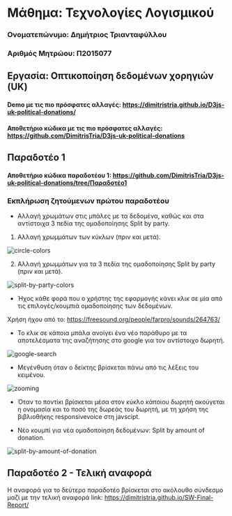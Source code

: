 # Μάθημα: Τεχνολογίες Λογισμικού

### Ονοματεπώνυμο: Δημήτριος Τριανταφύλλου
### Αριθμός Μητρώου: Π2015077

## Εργασία: Οπτικοποίηση δεδομένων χορηγιών (UK)

#### Demo με τις πιο πρόσφατες αλλαγές: https://dimitristria.github.io/D3js-uk-political-donations/
#### Αποθετήριο κώδικα με τις πιο πρόσφατες αλλαγές: https://github.com/DimitrisTria/D3js-uk-political-donations

## Παραδοτέο 1

#### Αποθετήριο κώδικα παραδοτέου 1: https://github.com/DimitrisTria/D3js-uk-political-donations/tree/Παραδοτέο1

### Εκπλήρωση ζητούμενων πρώτου παραδοτέου

* Αλλαγή χρωμάτων στις μπάλες με τα δεδομένα, καθώς και στα αντίστοιχα 3 πεδία της ομαδοποίησης Split by party.

1. Αλλαγή χρωμμάτων των κύκλων (πριν και μετά).

![circle-colors](https://user-images.githubusercontent.com/22676085/36543380-4b4c302c-17ec-11e8-9ec7-4a9ebfe6dea5.png)

2. Αλλαγή χρωμμάτων για τα 3 πεδία της ομαδοποίησης Split by party (πριν και μετά).

![split-by-party-colors](https://user-images.githubusercontent.com/22676085/36543619-ee86c9a0-17ec-11e8-9843-47ea6a3ccc15.png)

* Ήχος κάθε φορά που ο χρήστης της εφαρμογής κάνει κλικ σε μία από τις επιλογές/κουμπιά ομαδοποίησης των δεδομένων.

Xρήση ήχου από το: https://freesound.org/people/farpro/sounds/264763/

* Το κλικ σε κάποια μπάλα ανοίγει ένα νέο παράθυρο με τα αποτελέσματα της αναζήτησης στο google για τον αντίστοιχο δωρητή.

![google-search](https://user-images.githubusercontent.com/22676085/36545535-cc9fdf20-17f1-11e8-8146-69ee8dbb3ecc.gif)

* Μεγένθυση όταν ο δείκτης βρίσκεται πάνω από τις λέξεις του κειμένου.

![zooming](https://user-images.githubusercontent.com/22676085/36545107-d9c56b80-17f0-11e8-9ba8-e6b023ca151e.gif)

* Όταν το ποντίκι βρίσκεται μέσα στον κύκλο κάποιου δωρητή ακούγεται η ονομασία και το ποσό της δωρεάς του δωρητή, με τη χρήση της βιβλιοθήκης responsivevoice στη javscipt.

* Νέο κουμπί για νέα ομαδοποίηση δεδομένων: Split by amount of donation.

![split-by-amount-of-donation](https://user-images.githubusercontent.com/22676085/36545828-7e91eed0-17f2-11e8-9ad4-85ce54efb298.png)

## Παραδοτέο 2 - Τελική αναφορά
  Η αναφορά για το δεύτερο παραδοτέο βρίσκεται στο ακόλουθο σύνδεσμο μαζί με την τελική αναφορά
  link: https://dimitristria.github.io/SW-Final-Report/
